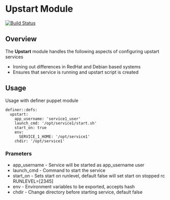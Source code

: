 # Upstart Module
[![Build Status](https://travis-ci.org/Adaptavist/puppet-upstart.svg?branch=master)](https://travis-ci.org/Adaptavist/puppet-upstart)

## Overview

The **Upstart** module handles the following aspects of configuring
upstart services

* Ironing out differences in RedHat and Debian based systems
* Ensures that service is running and upstart script is created

## Usage

Usage with definer puppet module

```
definer::defs:
  upstart:
    app_username: 'service1_user'
    launch_cmd: '/opt/service1/start.sh'
    start_on: true
    env: 
      SERVICE_1_HOME: '/opt/service1'
    chdir: '/opt/service1'
```

### Prameters
* app_username - Service will be started as app_username user
* launch_cmd   - Command to start the service
* start_on     - Sets start on runlevel, default false will set start on stopped rc RUNLEVEL=[2345]
* env          - Environment variables to be exported, accepts hash
* chdir        - Change directory before starting service, default false

